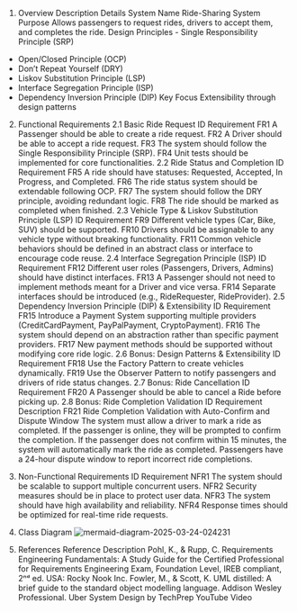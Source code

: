 1. Overview
Description	Details
System Name	Ride-Sharing System
Purpose	Allows passengers to request rides, drivers to accept them, and completes the ride.
Design Principles	- Single Responsibility Principle (SRP)
- Open/Closed Principle (OCP)
- Don’t Repeat Yourself (DRY)
- Liskov Substitution Principle (LSP)
- Interface Segregation Principle (ISP)
- Dependency Inversion Principle (DIP)
Key Focus	Extensibility through design patterns
2. Functional Requirements
2.1 Basic Ride Request
ID	Requirement
FR1	A Passenger should be able to create a ride request.
FR2	A Driver should be able to accept a ride request.
FR3	The system should follow the Single Responsibility Principle (SRP).
FR4	Unit tests should be implemented for core functionalities.
2.2 Ride Status and Completion
ID	Requirement
FR5	A ride should have statuses: Requested, Accepted, In Progress, and Completed.
FR6	The ride status system should be extendable following OCP.
FR7	The system should follow the DRY principle, avoiding redundant logic.
FR8	The ride should be marked as completed when finished.
2.3 Vehicle Type & Liskov Substitution Principle (LSP)
ID	Requirement
FR9	Different vehicle types (Car, Bike, SUV) should be supported.
FR10	Drivers should be assignable to any vehicle type without breaking functionality.
FR11	Common vehicle behaviors should be defined in an abstract class or interface to encourage code reuse.
2.4 Interface Segregation Principle (ISP)
ID	Requirement
FR12	Different user roles (Passengers, Drivers, Admins) should have distinct interfaces.
FR13	A Passenger should not need to implement methods meant for a Driver and vice versa.
FR14	Separate interfaces should be introduced (e.g., RideRequester, RideProvider).
2.5 Dependency Inversion Principle (DIP) & Extensibility
ID	Requirement
FR15	Introduce a Payment System supporting multiple providers (CreditCardPayment, PayPalPayment, CryptoPayment).
FR16	The system should depend on an abstraction rather than specific payment providers.
FR17	New payment methods should be supported without modifying core ride logic.
2.6 Bonus: Design Patterns & Extensibility
ID	Requirement
FR18	Use the Factory Pattern to create vehicles dynamically.
FR19	Use the Observer Pattern to notify passengers and drivers of ride status changes.
2.7 Bonus: Ride Cancellation
ID	Requirement
FR20	A Passenger should be able to cancel a Ride before picking up.
2.8 Bonus: Ride Completion Validation
ID	Requirement	Description
FR21	Ride Completion Validation with Auto-Confirm and Dispute Window	The system must allow a driver to mark a ride as completed. If the passenger is online, they will be prompted to confirm the completion. If the passenger does not confirm within 15 minutes, the system will automatically mark the ride as completed. Passengers have a 24-hour dispute window to report incorrect ride completions.
3. Non-Functional Requirements
ID	Requirement
NFR1	The system should be scalable to support multiple concurrent users.
NFR2	Security measures should be in place to protect user data.
NFR3	The system should have high availability and reliability.
NFR4	Response times should be optimized for real-time ride requests.

4. Class Diagram
![mermaid-diagram-2025-03-24-024231](https://github.com/user-attachments/assets/d63df5d2-3f8a-43e3-9f3c-be58360b7c57)


5. References
Reference	Description
Pohl, K., & Rupp, C.	Requirements Engineering Fundamentals: A Study Guide for the Certified Professional for Requirements Engineering Exam, Foundation Level, IREB compliant, 2ⁿᵈ ed. USA: Rocky Nook Inc.
Fowler, M., & Scott, K.	UML distilled: A brief guide to the standard object modelling language. Addison Wesley Professional.
Uber System Design by TechPrep	YouTube Video

